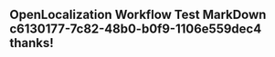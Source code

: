 <properties
ms.topic="hero-topic1"
ms.test1="hero-topic"
ms.test2="test"/>

## OpenLocalization Workflow Test MarkDown c6130177-7c82-48b0-b0f9-1106e559dec4 thanks!
